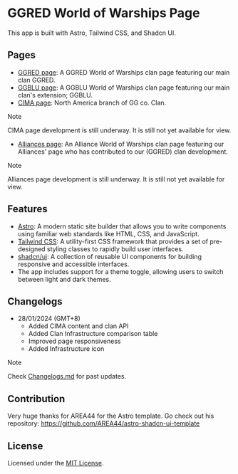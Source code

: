 # GGRED World of Warships Page

This app is built with Astro, Tailwind CSS, and Shadcn UI.

## Pages

- [GGRED page](https://ggred.vercel.app/ggred): A GGRED World of Warships clan page featuring our main clan GGRED.
- [GGBLU page](https://ggred.vercel.app/ggblu): A GGBLU World of Warships clan page featuring our main clan's extension; GGBLU.
- [CIMA page](https://ggred.vercel.app/cima): North America branch of GG co. Clan.
> [!NOTE]
> CIMA page development is still underway. It is still not yet available for view.
- [Alliances page](https://ggred.vercel.app/alliances/): An Alliance World of Warships clan page featuring our Alliances' page who has contributed to our (GGRED) clan development.
> [!NOTE]
> Alliances page development is still underway. It is still not yet available for view.

## Features

- [Astro](https://astro.build): A modern static site builder that allows you to write components using familiar web standards like HTML, CSS, and JavaScript.
- [Tailwind CSS](https://tailwindcss.com): A utility-first CSS framework that provides a set of pre-designed styling classes to rapidly build user interfaces.
- [shadcn/ui](https://ui.shadcn.com): A collection of reusable UI components for building responsive and accessible interfaces.
- The app includes support for a theme toggle, allowing users to switch between light and dark themes.

## Changelogs

- 28/01/2024 (GMT+8)
    - Added CIMA content and clan API
    - Added Clan Infrastructure comparison table
    - Improved page responsiveness
    - Added Infrastructure icon

> [!NOTE]
> Check [Changelogs.md](https://github.com/Synexcu/GGRED/blob/master/Changelogs.md) for past updates.

## Contribution

Very huge thanks for AREA44 for the Astro template. Go check out his repository: https://github.com/AREA44/astro-shadcn-ui-template

## License

Licensed under the [MIT License](LICENSE).
